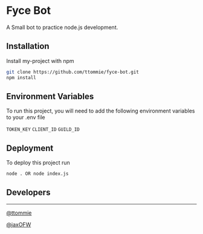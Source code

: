 # Fyce Bot 

A Small bot to practice node.js development.

## Installation

Install my-project with npm

```bash
git clone https://github.com/ttommie/fyce-bot.git
npm install
```

## Environment Variables

To run this project, you will need to add the following environment variables to your .env file

`TOKEN_KEY`
`CLIENT_ID`
`GUILD_ID`
   
## Deployment

To deploy this project run

```bash
node . OR node index.js
```

## Developers

___

[@ttommie](https://www.github.com/tommie)

[@jaxOFW](https://www.github.com/jaxOFW)

  